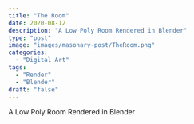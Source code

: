 ```yaml
---
title: "The Room"
date: 2020-08-12
description: "A Low Poly Room Rendered in Blender"
type: "post"
image: "images/masonary-post/TheRoom.png"
categories: 
  - "Digital Art"
tags:
  - "Render"
  - "Blender"
draft: "false"
---
```



A Low Poly Room Rendered in Blender




